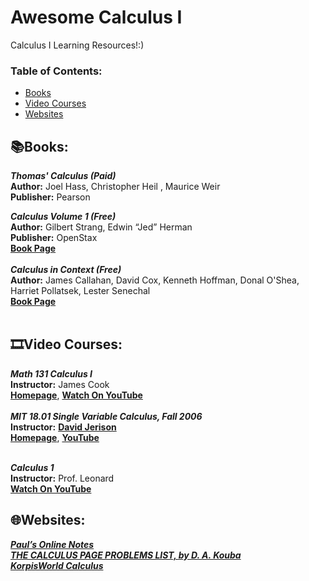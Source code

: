 # Awesome Calculus I
Calculus I Learning Resources!:)

### **Table of Contents:**
* [Books](#booksbooks)
* [Video Courses](#film_stripvideo-courses)
* [Websites](#globe_with_meridianswebsites)


## :books:Books:

***Thomas' Calculus (Paid)*** <br />
**Author:** Joel Hass, Christopher Heil , Maurice Weir <br />
**Publisher:** Pearson <br />

***Calculus Volume 1 (Free)*** <br />
**Author:** Gilbert Strang, Edwin “Jed” Herman <br />
**Publisher:** OpenStax <br />
[**Book Page**](https://openstax.org/details/books/calculus-volume-1) <br />
<br />
***Calculus in Context (Free)*** <br />
**Author:** James Callahan, David Cox, Kenneth Hoffman, Donal O'Shea, Harriet Pollatsek, Lester Senechal <br />
[**Book Page**](http://www.science.smith.edu/~callahan/intromine.html) <br />
 <br />

## :film_strip:Video Courses: 

***Math 131 Calculus I*** <br />
**Instructor:** James Cook <br />
[**Homepage**](http://www.supermath.info/CalculusOne.html), 
[**Watch On YouTube**](https://youtube.com/playlist?list=PLBY4G2o7DhF3zNt8Jb4zvCnAOhGVAPjCQ) <br />
 <br />
***MIT 18.01 Single Variable Calculus, Fall 2006*** <br />
**Instructor:** [**David Jerison**](https://math.mit.edu/~jerison/) <br />
[**Homepage**](http://ocw.mit.edu/18-01F06), 
[**YouTube**](https://youtube.com/playlist?list=PL590CCC2BC5AF3BC1) <br />
 <br />
 
***Calculus 1*** <br />
**Instructor:** Prof. Leonard <br />
[**Watch On YouTube**](https://youtube.com/playlist?list=PLF797E961509B4EB5) <br />



## :globe_with_meridians:Websites:


[***Paul’s Online Notes***](https://tutorial.math.lamar.edu/) <br />
[***THE CALCULUS PAGE PROBLEMS LIST, by D. A. Kouba***](https://www.math.ucdavis.edu/~kouba/ProblemsList.html) <br />
[***KorpisWorld Calculus***](https://www.korpisworld.com/Mathematics/Calculus%20Maximus/Calculus%20Maximus%20Splash.htm)
